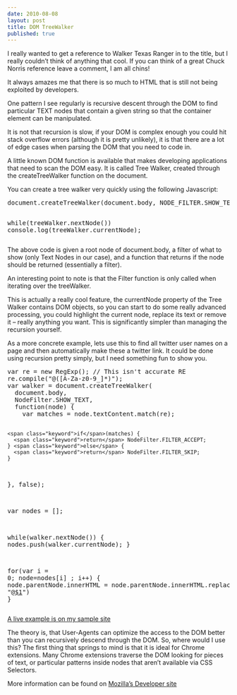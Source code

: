 ```yaml
--- 
date: 2010-08-08
layout: post
title: DOM TreeWalker
published: true
---
```

<p>I really wanted to get a reference to Walker Texas Ranger in to the title, but I really couldn&rsquo;t think of anything that cool.  If you can think of a great Chuck Norris reference leave a comment, I am all chins!</p>

<p>It always amazes me that there is so much to HTML that is still not being exploited by developers.</p>

<p>One pattern I see regularly is recursive descent through the DOM to find particular TEXT nodes that contain a given string so that the container element can be manipulated.</p>

<p>It is not that recursion is slow, if your DOM is complex enough you could hit stack overflow errors (although it is pretty unlikely), it is that there are a lot of edge cases when parsing the DOM that you need to code in.</p>

<p>A little known DOM function is available that makes developing applications that need to scan the DOM easy.  It is called Tree Walker, created through the createTreeWalker function on the document.</p>

<p>You can create a tree walker very quickly using the following Javascript:</p>

<div class="CodeRay">
  <div class="code"><pre>document.createTreeWalker(document.body, NODE_FILTER.SHOW_TEXT, <span class="keyword">function</span>(node) { <span class="keyword">return</span> NodeFilter.FILTER_ACCEPT; }, <span class="predefined-constant">false</span>);

<span class="keyword">while</span>(treeWalker.nextNode()) console.log(treeWalker.currentNode);</pre></div>
</div>


<p>The above code is given a root node of document.body, a filter of what to show (only Text Nodes in our case), and a function that returns if the node should be returned (essentially a filter).</p>

<p>An interesting point to note is that the Filter function is only called when iterating over the treeWalker.</p>

<p>This is actually a really cool feature, the currentNode property of the Tree Walker contains DOM objects, so you can start to do some really advanced processing, you could highlight the current node, replace its text or remove it &ndash; really anything you want.  This is significantly simpler than managing the recursion yourself.</p>

<p>As a more concrete example, lets use this to find all twitter user names on a page and then automatically make these a twitter link. It could be done using recursion pretty simply, but I need something fun to show you.</p>

<div class="CodeRay">
  <div class="code"><pre><span class="keyword">var</span> re = <span class="keyword">new</span> RegExp(); <span class="comment">// This isn't accurate RE</span>
re.compile(<span class="string"><span class="delimiter">&quot;</span><span class="content">@([A-Za-z0-9_]*)</span><span class="delimiter">&quot;</span></span>);
<span class="keyword">var</span> walker = document.createTreeWalker(
  document.body,
  NodeFilter.SHOW_TEXT,
  <span class="keyword">function</span>(node) {
    <span class="keyword">var</span> matches = node.textContent.match(re);

    <span class="keyword">if</span>(matches) { 
      <span class="keyword">return</span> NodeFilter.FILTER_ACCEPT;
    } <span class="keyword">else</span> {
      <span class="keyword">return</span> NodeFilter.FILTER_SKIP;
    }
  },
  <span class="predefined-constant">false</span>);

<span class="keyword">var</span> nodes = [];

<span class="keyword">while</span>(walker.nextNode()) {
  nodes.push(walker.currentNode);
}

<span class="keyword">for</span>(<span class="keyword">var</span> i = <span class="integer">0</span>; node=nodes[i] ; i++) {
  node.parentNode.innerHTML = node.parentNode.innerHTML.replace(re, <span class="string"><span class="delimiter">&quot;</span><span class="content">@<a href="http://twitter.com/$1">$1</a></span><span class="delimiter">&quot;</span></span>) }</pre></div>
</div>


<p><a href="http://html5samples.appspot.com/treewalker.html">A live example is on my sample site</a></p>

<p>The theory is, that User-Agents can optimize the access to the DOM better than you can recursively descend through the DOM.  So, where would I use this?  The first thing that springs to mind is that it is ideal for Chrome extensions.  Many Chrome extensions traverse the DOM looking for pieces of text, or particular patterns inside nodes that aren&rsquo;t available via CSS Selectors.</p>

<p>More information can be found on <a href="https://developer.mozilla.org/en/DOM/document.createTreeWalker">Mozilla&rsquo;s Developer site</a></p>
